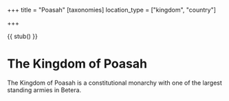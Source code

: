 +++
title = "Poasah"
[taxonomies]
location_type = ["kingdom", "country"]

+++

{{ stub() }}

# The Kingdom of Poasah


The Kingdom of Poasah is a constitutional monarchy with one of the largest
standing armies in Betera.